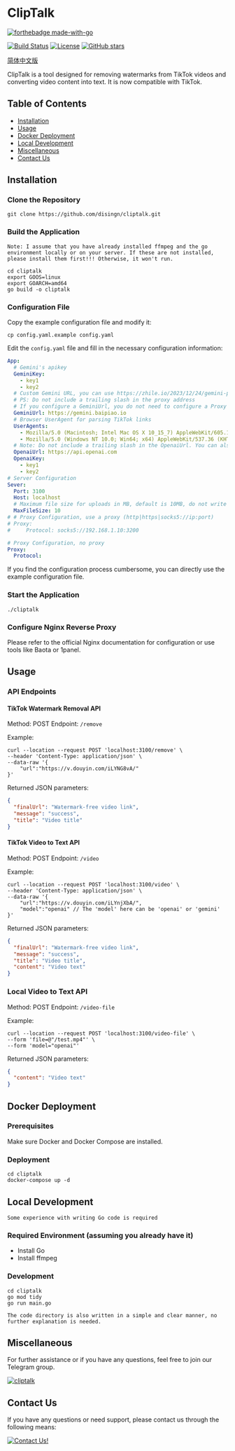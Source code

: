 # ClipTalk
[![forthebadge made-with-go](http://ForTheBadge.com/images/badges/made-with-go.svg)](https://go.dev/)

[![Build Status](https://img.shields.io/badge/build-passing-brightgreen)](https://github.com/disingn/cliptalk/actions)
[![License](https://img.shields.io/badge/license-MIT-blue)](LICENSE)
[![GitHub stars](https://img.shields.io/github/stars/disingn/cliptalk.svg?style=social&label=Star)](https://GitHub.com/disingn/cliptalk/stargazers/)

[简体中文版](./readme_cn.md) 

ClipTalk is a tool designed for removing watermarks from TikTok videos and converting video content into text. It is now compatible with TikTok.

## Table of Contents

- [Installation](#installation)
- [Usage](#usage)
- [Docker Deployment](#docker-deployment)
- [Local Development](#local-development)
- [Miscellaneous](#miscellaneous)
- [Contact Us](#contact-us)

## Installation <a name="installation"></a>

### Clone the Repository

```shell
git clone https://github.com/disingn/cliptalk.git
```

### Build the Application
`Note: I assume that you have already installed ffmpeg and the go environment locally or on your server. If these are not installed, please install them first!!! Otherwise, it won't run.`

```shell
cd cliptalk
export GOOS=linux
export GOARCH=amd64
go build -o cliptalk
```

### Configuration File

Copy the example configuration file and modify it:

```shell
cp config.yaml.example config.yaml
```

Edit the `config.yaml` file and fill in the necessary configuration information:

```yaml
App:
  # Gemini's apikey
  GeminiKey:
    - key1
    - key2
  # Custom Gemini URL, you can use https://zhile.io/2023/12/24/gemini-pro-proxy.html#more-587 as a proxy
  # PS: Do not include a trailing slash in the proxy address
  # If you configure a GeminiUrl, you do not need to configure a Proxy
  GeminiUrl: https://gemini.baipiao.io
  # Browser UserAgent for parsing TikTok links
  UserAgents:
    - Mozilla/5.0 (Macintosh; Intel Mac OS X 10_15_7) AppleWebKit/605.1.15 (KHTML, like Gecko) Version/16.6 Safari/605.2.15
    - Mozilla/5.0 (Windows NT 10.0; Win64; x64) AppleWebKit/537.36 (KHTML, like Gecko) Chrome/88.0.4324.104 Safari/537.66
  # Note: Do not include a trailing slash in the OpenaiUrl. You can also change it to your own reverse proxy address or a compatible OpenAI address
  OpenaiUrl: https://api.openai.com
  OpenaiKey:
    - key1
    - key2
# Server Configuration
Sever:
  Port: 3100
  Host: localhost
  # Maximum file size for uploads in MB, default is 10MB, do not write 0
  MaxFileSize: 10
# # Proxy Configuration, use a proxy (http|https|socks5://ip:port)
# Proxy:
#     Protocol: socks5://192.168.1.10:3200

# Proxy Configuration, no proxy 
Proxy:
  Protocol: 
```

If you find the configuration process cumbersome, you can directly use the example configuration file.

### Start the Application

```shell
./cliptalk
```

### Configure Nginx Reverse Proxy

Please refer to the official Nginx documentation for configuration or use tools like Baota or 1panel.

## Usage <a name="usage"></a>

### API Endpoints

#### TikTok Watermark Removal API

Method: POST
Endpoint: `/remove`

Example:

```shell
curl --location --request POST 'localhost:3100/remove' \
--header 'Content-Type: application/json' \
--data-raw '{
    "url":"https://v.douyin.com/iLYNG8vA/"
}'
```

Returned JSON parameters:

```json
{
  "finalUrl": "Watermark-free video link",
  "message": "success",
  "title": "Video title"
}
```

#### TikTok Video to Text API

Method: POST
Endpoint: `/video`

Example:

```shell
curl --location --request POST 'localhost:3100/video' \
--header 'Content-Type: application/json' \
--data-raw '{
    "url":"https://v.douyin.com/iLYnjXbA/",
    "model":"openai" // The 'model' here can be 'openai' or 'gemini'
}'
```

Returned JSON parameters:

```json
{
  "finalUrl": "Watermark-free video link",
  "message": "success",
  "title": "Video title",
  "content": "Video text"
}
```
### Local Video to Text API
Method: POST
Endpoint: `/video-file`

Example:

```shell
curl --location --request POST 'localhost:3100/video-file' \
--form 'file=@"/test.mp4"' \
--form 'model="openai"'
```
Returned JSON parameters:
```json
{
  "content": "Video text"
}
```

## Docker Deployment <a name="docker-deployment"></a>

### Prerequisites

Make sure Docker and Docker Compose are installed.

### Deployment

```shell
cd cliptalk
docker-compose up -d
```
## Local Development <a name="local-development"></a>
`Some experience with writing Go code is required`
### Required Environment (assuming you already have it)
- Install Go
- Install ffmpeg

### Development
```shell
cd cliptalk
go mod tidy
go run main.go
```

`The code directory is also written in a simple and clear manner, no further explanation is needed.`
## Miscellaneous <a name="miscellaneous"></a>

For further assistance or if you have any questions, feel free to join our Telegram group.

[![cliptalk](https://img.shields.io/badge/Telegram-2CA5E0?style=for-the-badge&logo=telegram&logoColor=white)](https://t.me/cliptalk)

## Contact Us <a name="contact-us"></a>

If you have any questions or need support, please contact us through the following means:

[![Contact Us!](https://img.shields.io/badge/Ask%20me-anything-1abc9c.svg)](https://github.com/disingn/cliptalk/issues)
